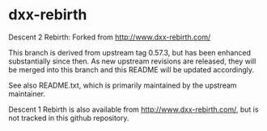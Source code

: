 dxx-rebirth
===========

Descent 2 Rebirth: Forked from http://www.dxx-rebirth.com/

This branch is derived from upstream tag 0.57.3, but has been enhanced
substantially since then.  As new upstream revisions are released, they
will be merged into this branch and this README will be updated
accordingly.

See also README.txt, which is primarily maintained by the upstream
maintainer.

Descent 1 Rebirth is also available from http://www.dxx-rebirth.com/, but is
not tracked in this github repository.
